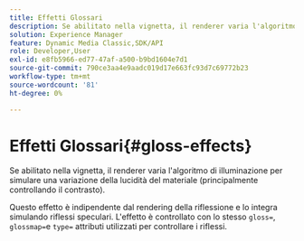 ```yaml
---
title: Effetti Glossari
description: Se abilitato nella vignetta, il renderer varia l'algoritmo di illuminazione per simulare una variazione della lucidità del materiale (principalmente controllando il contrasto).
solution: Experience Manager
feature: Dynamic Media Classic,SDK/API
role: Developer,User
exl-id: e8fb5966-ed77-47af-a500-b9bd1604e7d1
source-git-commit: 790ce3aa4e9aadc019d17e663fc93d7c69772b23
workflow-type: tm+mt
source-wordcount: '81'
ht-degree: 0%

---
```


# Effetti Glossari{#gloss-effects}

Se abilitato nella vignetta, il renderer varia l&#39;algoritmo di illuminazione per simulare una variazione della lucidità del materiale (principalmente controllando il contrasto).

Questo effetto è indipendente dal rendering della riflessione e lo integra simulando riflessi speculari. L&#39;effetto è controllato con lo stesso `gloss=`, `glossmap=`e `type=` attributi utilizzati per controllare i riflessi.
